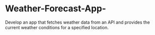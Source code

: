 # Weather-Forecast-App-
Develop an app that fetches weather data from an API and provides the current weather conditions for a specified location.
